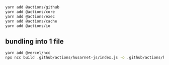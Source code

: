 ```bash
yarn add @actions/github
yarn add @actions/core
yarn add @actions/exec
yarn add @actions/cache
yarn add @actions/io
```

## bundling into 1 file

```bash
yarn add @vercel/ncc
npx ncc build .github/actions/husarnet-js/index.js -o .github/actions/husarnet-js/dist
```